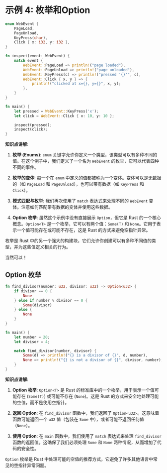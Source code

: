 # 示例 4: 枚举和Option

```rust
enum WebEvent {
    PageLoad,
    PageUnload,
    KeyPress(char),
    Click { x: i32, y: i32 },
}

fn inspect(event: WebEvent) {
    match event {
        WebEvent::PageLoad => println!("page loaded"),
        WebEvent::PageUnload => println!("page unloaded"),
        WebEvent::KeyPress(c) => println!("pressed '{}'", c),
        WebEvent::Click { x, y } => {
            println!("clicked at x={}, y={}", x, y);
        },
    }
}

fn main() {
    let pressed = WebEvent::KeyPress('x');
    let click = WebEvent::Click { x: 10, y: 10 };

    inspect(pressed);
    inspect(click);
}
```

**知识点讲解**:

1. **枚举 (Enums)**: `enum` 关键字允许你定义一个类型，该类型可以有多种不同的值。在这个例子中，我们定义了一个名为 `WebEvent` 的枚举，它可以代表四种不同的事件。

2. **枚举的变体**: 每一个在 `enum` 中定义的值都被称为一个变体。变体可以是无数据的（如 `PageLoad` 和 `PageUnload`），也可以带有数据（如 `KeyPress` 和 `Click`）。

3. **模式匹配与枚举**: 我们再次使用了 `match` 表达式来处理不同的 `WebEvent` 变体。注意如何匹配带有数据的变体并使用这些数据。

4. **Option 枚举**: 虽然这个示例中没有直接展示 `Option`，但它是 Rust 的一个核心概念。`Option<T>` 是一个枚举，它可以有两个值：`Some(T)` 和 `None`。它用于表示一个值可能存在或可能不存在，这是 Rust 的方式来避免空指针异常。

枚举是 Rust 中的另一个强大的构建块，它们允许你创建可以有多种不同值的类型，并为这些值定义相关的行为。

当然可以！

## Option 枚举

```rust
fn find_divisor(number: u32, divisor: u32) -> Option<u32> {
    if divisor == 0 {
        None
    } else if number % divisor == 0 {
        Some(divisor)
    } else {
        None
    }
}

fn main() {
    let number = 20;
    let divisor = 4;

    match find_divisor(number, divisor) {
        Some(d) => println!("{} is a divisor of {}", d, number),
        None => println!("{} is not a divisor of {}", divisor, number),
    }
}
```

**知识点讲解**:

1. **Option 枚举**: `Option<T>` 是 Rust 的标准库中的一个枚举，用于表示一个值可能存在 (`Some(T)`) 或可能不存在 (`None`)。这是 Rust 的方式来安全地处理可能的空值，而不是使用空指针。

2. **返回 Option**: 在 `find_divisor` 函数中，我们返回了 `Option<u32>`。这意味着函数可能返回一个 `u32` 值（包装在 `Some` 中），或者可能不返回任何值（`None`）。

3. **使用 Option**: 在 `main` 函数中，我们使用了 `match` 表达式来处理 `find_divisor` 函数的返回值。这确保了我们必须处理 `Some` 和 `None` 两种情况，从而增加了代码的安全性。

`Option` 枚举是 Rust 中处理可能的空值的推荐方式，它避免了许多其他语言中常见的空指针异常问题。
